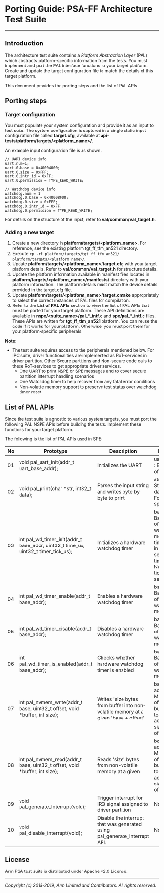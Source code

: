 
# Porting Guide: PSA-FF Architecture Test Suite
-----------------------------------------------------

## Introduction
The architecture test suite contains a *Platform Abstraction Layer* (PAL) which abstracts platform-specific information from the tests. You must implement and port the PAL interface functions to your target platform. Create and update the target configuration file to match the details of this target platform.

This document provides the porting steps and the list of PAL APIs.

## Porting steps

### Target configuration

You must populate your system configuration and provide it as an input to test suite. The system configuration is captured in a single static input configuration file called **target.cfg**, available at **api-tests/platform/targets/<platform_name>/**. <br />

An example input configuration file is as shown.

    // UART device info
    uart.num=1;
    uart.0.base = 0x40004000;
    uart.0.size = 0xFFF;
    uart.0.intr_id = 0xFF;
    uart.0.permission = TYPE_READ_WRITE;

    // Watchdog device info
    watchdog.num = 1;
    watchdog.0.base = 0x40008000;
    watchdog.0.size = 0xFFF;
    watchdog.0.intr_id = 0xFF;
    watchdog.0.permission = TYPE_READ_WRITE;

  For details on the structure of the input, refer to **val/common/val_target.h**.

### Adding a new target

  1. Create a new directory in **platform/targets/<platform_name>**. For reference, see the existing platform tgt_ff_tfm_an521 directory.
  2. Execute `cp -rf platform/targets/tgt_ff_tfm_an521/ platform/targets/<platform_name>/`.
  3. Update **platform/targets/<platform_name>/target.cfg** with your target platform details. Refer to **val/common/val_target.h** for structure details.
  4. Update the platform information available in manifest files located in  **platform/targets/<platform_name>/manifests/** directory with your platform information. The platform details must match the device details provided in the target.cfg file.
  5. Update **platform/targets/<platform_name>/target.cmake** appropriately to select the correct instances of PAL files for compilation.
  6. Refer to the **List of PAL APIs** section to view the list of PAL APIs that must be ported for your target platform. These API definitions are available in **nspe/<suite_name>/pal_\*\_intf.c** and **spe/pal_\*\_intf.c** files. These APIs are written for **tgt_ff_tfm_an521** platform. You can reuse the code if it works for your platform. Otherwise, you must port them for your platform-specific peripherals.

**Note**:
- The test suite requires access to the peripherals mentioned below. For IPC suite, driver functionalities are implemented as RoT-services in driver partition. Other Secure partitions and Non-secure code calls to these RoT-services to get appropriate driver services.
  - One UART to print NSPE or SPE messages and to cover secure partition interrupt handling scenarios
  - One Watchdog timer to help recover from any fatal error conditions
  - Non-volatile memory support to preserve test status over watchdog timer reset


## List of PAL APIs

Since the test suite is agnostic to various system targets, you must port the following PAL NSPE APIs before building the tests. Implement these functions for your target platform. <br />

The following is the list of PAL APIs used in SPE: <br />

| No | Prototype                                                                         | Description                                                                       | Parameters                                               |
|----|-----------------------------------------------------------------------------------|-----------------------------------------------------------------------------------|----------------------------------------------------------|
| 01 | void pal_uart_init(addr_t uart_base_addr);                                        | Initializes the UART                                                | uart_base_addr : Base address of the UART<br/>           |
| 02 | void pal_print(char *str, int32_t data);                                         | Parses the input string and writes byte by byte to print            | str            : Input String<br/>data           : Value for Format specifier<br/>                       |
| 03 | int  pal_wd_timer_init(addr_t base_addr, uint32_t time_us, uint32_t timer_tick_us);| Initializes a hardware watchdog timer                                            | base_addr       : Base address of the watchdog module<br/>time_us         : Time in micro seconds<br/>timer_tick_us   : Number of ticks per micro second<br/>|
| 04 | int  pal_wd_timer_enable(addr_t base_addr);                                       | Enables a hardware watchdog timer                                                 | base_addr     : Base address of the watchdog module<br/> |
| 05 | int  pal_wd_timer_disable(addr_t base_addr);                                      | Disables a hardware watchdog timer                                                | base_addr     : Base address of the watchdog module<br/> |
| 06 | int  pal_wd_timer_is_enabled(addr_t base_addr);                                   | Checks whether hardware watchdog timer is enabled                                 | base_addr     : Base address of the watchdog module<br/> |
| 07 | int  pal_nvmem_write(addr_t base, uint32_t offset, void *buffer, int size);       | Writes 'size bytes from buffer into non-volatile memory at a given 'base + offset'| base      : Base address of NV MEM<br/>offset    : Offset<br/>buffer    : Pointer to source address<br/>size      : Number of bytes<br/>                  |
| 08 | int  pal_nvmem_read(addr_t base, uint32_t offset, void *buffer, int size);       | Reads 'size' bytes from non-volatile memory at a given                            | base      : Base address of NV MEM<br/>offset    : Offset<br/>buffer    : Pointer to source address<br/>size      : Number of bytes<br/>                  |
| 09 | void pal_generate_interrupt(void);                                               | Trigger interrupt for IRQ signal assigned to driver partition                      | None |
| 10 | void pal_disable_interrupt(void);                                                | Disable the interrupt that was generated using pal_generate_interrupt API.              | None |

## License
Arm PSA test suite is distributed under Apache v2.0 License.

--------------

*Copyright (c) 2018-2019, Arm Limited and Contributors. All rights reserved.*
